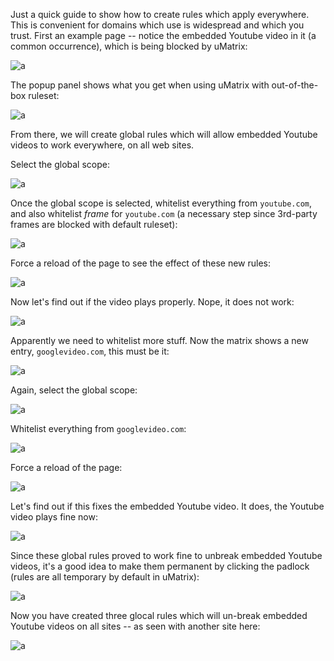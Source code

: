 Just a quick guide to show how to create rules which apply everywhere. This is convenient for domains which use is widespread and which you trust. First an example page -- notice the embedded Youtube video in it (a common occurrence), which is being blocked by uMatrix:

![a](https://user-images.githubusercontent.com/585534/33275036-c29e1c98-d35f-11e7-9194-55c8e3012f9c.png)

The popup panel shows what you get when using uMatrix with out-of-the-box ruleset:

![a](https://user-images.githubusercontent.com/585534/33275092-f3c368a0-d35f-11e7-8f0b-b869b96bb6db.png)

From there, we will create global rules which will allow embedded Youtube videos to work everywhere, on all web sites.

Select the global scope:

![a](https://user-images.githubusercontent.com/585534/33275167-26939dcc-d360-11e7-87e4-1177df4a7579.png)

Once the global scope is selected, whitelist everything from `youtube.com`, and also whitelist _frame_ for `youtube.com` (a necessary step since 3rd-party frames are blocked with default ruleset):

![a](https://user-images.githubusercontent.com/585534/33275270-67c695d8-d360-11e7-872e-4dfc7ece1e75.png)

Force a reload of the page to see the effect of these new rules:

![a](https://user-images.githubusercontent.com/585534/33275316-83496d30-d360-11e7-962e-d9467c467c5c.png)

Now let's find out if the video plays properly. Nope, it does not work:

![a](https://user-images.githubusercontent.com/585534/33275335-9327161c-d360-11e7-879d-102e7a61d9b6.png)

Apparently we need to whitelist more stuff. Now the matrix shows a new entry, `googlevideo.com`, this must be it:

![a](https://user-images.githubusercontent.com/585534/33275396-c7defe2e-d360-11e7-8ead-a74bd098f4fe.png)

Again, select the global scope:

![a](https://user-images.githubusercontent.com/585534/33275476-f8710a14-d360-11e7-855c-ebca590054a4.png)

Whitelist everything from `googlevideo.com`:

![a](https://user-images.githubusercontent.com/585534/33275524-1833f8fc-d361-11e7-9d4c-bcf5d58a5e00.png)

Force a reload of the page:

![a](https://user-images.githubusercontent.com/585534/33275575-302f1f4a-d361-11e7-8bae-7981988c3ba2.png)

Let's find out if this fixes the embedded Youtube video. It does, the Youtube video plays fine now:

![a](https://user-images.githubusercontent.com/585534/33275638-4b268450-d361-11e7-8540-b369665496e6.png)

Since these global rules proved to work fine to unbreak embedded Youtube videos, it's a good idea to make them permanent by clicking the padlock (rules are all temporary by default in uMatrix):

![a](https://user-images.githubusercontent.com/585534/33275690-6a76b76c-d361-11e7-91af-e6a20622bad3.png)

Now you have created three glocal rules which will un-break embedded Youtube videos on all sites -- as seen with another site here:

![a](https://user-images.githubusercontent.com/585534/33276255-0ba79fe2-d363-11e7-8982-5fbfebc02eb9.png)

